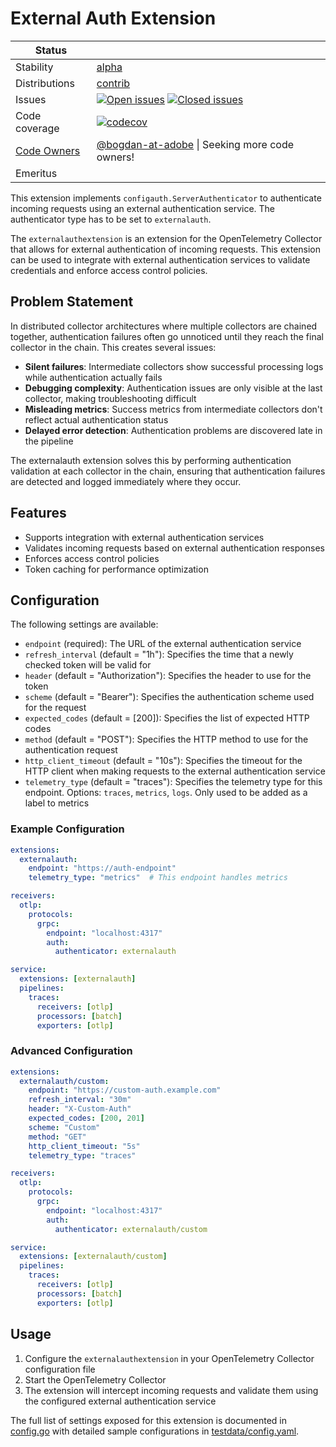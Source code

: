 # External Auth Extension

<!-- status autogenerated section -->
| Status        |           |
| ------------- |-----------|
| Stability     | [alpha]  |
| Distributions | [contrib] |
| Issues        | [![Open issues](https://img.shields.io/github/issues-search/open-telemetry/opentelemetry-collector-contrib?query=is%3Aissue%20is%3Aopen%20label%3Aextension%2Fexternalauth%20&label=open&color=orange&logo=opentelemetry)](https://github.com/open-telemetry/opentelemetry-collector-contrib/issues?q=is%3Aopen+is%3Aissue+label%3Aextension%2Fexternalauth) [![Closed issues](https://img.shields.io/github/issues-search/open-telemetry/opentelemetry-collector-contrib?query=is%3Aissue%20is%3Aclosed%20label%3Aextension%2Fexternalauth%20&label=closed&color=blue&logo=opentelemetry)](https://github.com/open-telemetry/opentelemetry-collector-contrib/issues?q=is%3Aclosed+is%3Aissue+label%3Aextension%2Fexternalauth) |
| Code coverage | [![codecov](https://codecov.io/github/open-telemetry/opentelemetry-collector-contrib/graph/main/badge.svg?component=extension_externalauth)](https://app.codecov.io/gh/open-telemetry/opentelemetry-collector-contrib/tree/main/?components%5B0%5D=extension_externalauth&displayType=list) |
| [Code Owners](https://github.com/open-telemetry/opentelemetry-collector-contrib/blob/main/CONTRIBUTING.md#becoming-a-code-owner)    | [@bogdan-at-adobe](https://www.github.com/bogdan-at-adobe) \| Seeking more code owners! |
| Emeritus      |  |

[alpha]: https://github.com/open-telemetry/opentelemetry-collector/blob/main/docs/component-stability.md#alpha
[contrib]: https://github.com/open-telemetry/opentelemetry-collector-releases/tree/main/distributions/otelcol-contrib
<!-- end autogenerated section -->

This extension implements `configauth.ServerAuthenticator` to authenticate incoming requests using an external authentication service. The authenticator type has to be set to `externalauth`.

The `externalauthextension` is an extension for the OpenTelemetry Collector that allows for external authentication of incoming requests. This extension can be used to integrate with external authentication services to validate credentials and enforce access control policies.

## Problem Statement

In distributed collector architectures where multiple collectors are chained together, authentication failures often go unnoticed until they reach the final collector in the chain. This creates several issues:

- **Silent failures**: Intermediate collectors show successful processing logs while authentication actually fails
- **Debugging complexity**: Authentication issues are only visible at the last collector, making troubleshooting difficult
- **Misleading metrics**: Success metrics from intermediate collectors don't reflect actual authentication status
- **Delayed error detection**: Authentication problems are discovered late in the pipeline

The externalauth extension solves this by performing authentication validation at each collector in the chain, ensuring that authentication failures are detected and logged immediately where they occur.

## Features

- Supports integration with external authentication services
- Validates incoming requests based on external authentication responses
- Enforces access control policies
- Token caching for performance optimization

## Configuration

The following settings are available:

- `endpoint` (required): The URL of the external authentication service
- `refresh_interval` (default = "1h"): Specifies the time that a newly checked token will be valid for
- `header` (default = "Authorization"): Specifies the header to use for the token
- `scheme` (default = "Bearer"): Specifies the authentication scheme used for the request
- `expected_codes` (default = [200]): Specifies the list of expected HTTP codes
- `method` (default = "POST"): Specifies the HTTP method to use for the authentication request
- `http_client_timeout` (default = "10s"): Specifies the timeout for the HTTP client when making requests to the external authentication service
- `telemetry_type` (default = "traces"): Specifies the telemetry type for this endpoint. Options: `traces`, `metrics`, `logs`. Only used to be added as a label to metrics

### Example Configuration

```yaml
extensions:
  externalauth:
    endpoint: "https://auth-endpoint"
    telemetry_type: "metrics"  # This endpoint handles metrics

receivers:
  otlp:
    protocols:
      grpc:
        endpoint: "localhost:4317"
        auth:
          authenticator: externalauth

service:
  extensions: [externalauth]
  pipelines:
    traces:
      receivers: [otlp]
      processors: [batch]
      exporters: [otlp]
```

### Advanced Configuration

```yaml
extensions:
  externalauth/custom:
    endpoint: "https://custom-auth.example.com"
    refresh_interval: "30m"
    header: "X-Custom-Auth"
    expected_codes: [200, 201]
    scheme: "Custom"
    method: "GET"
    http_client_timeout: "5s"
    telemetry_type: "traces"

receivers:
  otlp:
    protocols:
      grpc:
        endpoint: "localhost:4317"
        auth:
          authenticator: externalauth/custom

service:
  extensions: [externalauth/custom]
  pipelines:
    traces:
      receivers: [otlp]
      processors: [batch]
      exporters: [otlp]
```

## Usage

1. Configure the `externalauthextension` in your OpenTelemetry Collector configuration file
2. Start the OpenTelemetry Collector
3. The extension will intercept incoming requests and validate them using the configured external authentication service

The full list of settings exposed for this extension is documented in [config.go](./config.go)
with detailed sample configurations in [testdata/config.yaml](./testdata/config.yaml).
